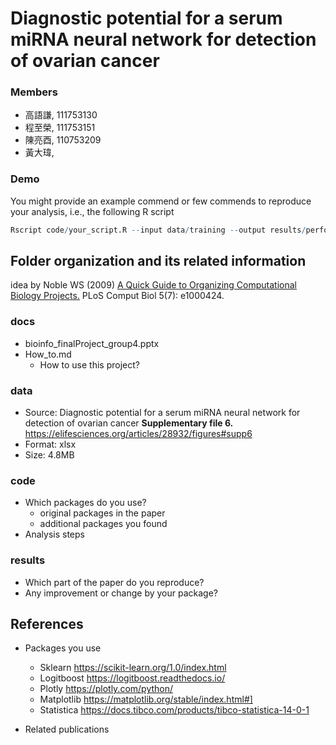 # Diagnostic potential for a serum miRNA neural network for detection of ovarian cancer
### Members
* 高語謙, 111753130
* 程至榮, 111753151
* 陳亮酉, 110753209
* 黃大瑋,

### Demo 
You might provide an example commend or few commends to reproduce your analysis, i.e., the following R script
```R
Rscript code/your_script.R --input data/training --output results/performance.tsv
```

## Folder organization and its related information
idea by Noble WS (2009) [A Quick Guide to Organizing Computational Biology Projects.](https://journals.plos.org/ploscompbiol/article?id=10.1371/journal.pcbi.1000424) PLoS Comput Biol 5(7): e1000424.

### docs
* bioinfo_finalProject_group4.pptx
* How_to.md
  * How to use this project?

### data
* Source: Diagnostic potential for a serum miRNA neural network for detection of ovarian cancer **Supplementary file 6.** https://elifesciences.org/articles/28932/figures#supp6
* Format: xlsx
* Size: 4.8MB

### code
* Which packages do you use? 
  * original packages in the paper
  * additional packages you found
* Analysis steps

### results
* Which part of the paper do you reproduce?
* Any improvement or change by your package?

## References
* Packages you use
    * Sklearn https://scikit-learn.org/1.0/index.html
    * Logitboost https://logitboost.readthedocs.io/
    * Plotly https://plotly.com/python/
    * Matplotlib https://matplotlib.org/stable/index.html#]
    * Statistica https://docs.tibco.com/products/tibco-statistica-14-0-1

* Related publications

